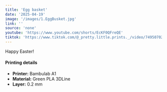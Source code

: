 ```yaml
---
title: 'Egg basket'
date: '2025-04-19'
image: '/images/1.EggBusket.jpg'
link: ''
source: 'none'
youtube: 'https://www.youtube.com/shorts/EcKF0QFreQE'
tiktok: 'https://www.tiktok.com/@_pretty.little.prints._/video/7495070249880915222'
---
```


Happy Easter!

#### Printing details
- **Printer:** Bambulab A1
- **Material:** Green PLA 3DLine
- **Layer:** 0.2 mm
